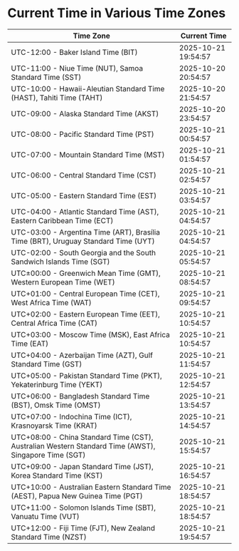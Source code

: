 # Current Time in Various Time Zones

| Time Zone | Current Time |
|-----------|--------------|
| UTC-12:00 - Baker Island Time (BIT) | 2025-10-21 19:54:57 |
| UTC-11:00 - Niue Time (NUT), Samoa Standard Time (SST) | 2025-10-20 20:54:57 |
| UTC-10:00 - Hawaii-Aleutian Standard Time (HAST), Tahiti Time (TAHT) | 2025-10-20 21:54:57 |
| UTC-09:00 - Alaska Standard Time (AKST) | 2025-10-20 23:54:57 |
| UTC-08:00 - Pacific Standard Time (PST) | 2025-10-21 00:54:57 |
| UTC-07:00 - Mountain Standard Time (MST) | 2025-10-21 01:54:57 |
| UTC-06:00 - Central Standard Time (CST) | 2025-10-21 02:54:57 |
| UTC-05:00 - Eastern Standard Time (EST) | 2025-10-21 03:54:57 |
| UTC-04:00 - Atlantic Standard Time (AST), Eastern Caribbean Time (ECT) | 2025-10-21 04:54:57 |
| UTC-03:00 - Argentina Time (ART), Brasília Time (BRT), Uruguay Standard Time (UYT) | 2025-10-21 04:54:57 |
| UTC-02:00 - South Georgia and the South Sandwich Islands Time (SGT) | 2025-10-21 05:54:57 |
| UTC±00:00 - Greenwich Mean Time (GMT), Western European Time (WET) | 2025-10-21 08:54:57 |
| UTC+01:00 - Central European Time (CET), West Africa Time (WAT) | 2025-10-21 09:54:57 |
| UTC+02:00 - Eastern European Time (EET), Central Africa Time (CAT) | 2025-10-21 10:54:57 |
| UTC+03:00 - Moscow Time (MSK), East Africa Time (EAT) | 2025-10-21 10:54:57 |
| UTC+04:00 - Azerbaijan Time (AZT), Gulf Standard Time (GST) | 2025-10-21 11:54:57 |
| UTC+05:00 - Pakistan Standard Time (PKT), Yekaterinburg Time (YEKT) | 2025-10-21 12:54:57 |
| UTC+06:00 - Bangladesh Standard Time (BST), Omsk Time (OMST) | 2025-10-21 13:54:57 |
| UTC+07:00 - Indochina Time (ICT), Krasnoyarsk Time (KRAT) | 2025-10-21 14:54:57 |
| UTC+08:00 - China Standard Time (CST), Australian Western Standard Time (AWST), Singapore Time (SGT) | 2025-10-21 15:54:57 |
| UTC+09:00 - Japan Standard Time (JST), Korea Standard Time (KST) | 2025-10-21 16:54:57 |
| UTC+10:00 - Australian Eastern Standard Time (AEST), Papua New Guinea Time (PGT) | 2025-10-21 18:54:57 |
| UTC+11:00 - Solomon Islands Time (SBT), Vanuatu Time (VUT) | 2025-10-21 18:54:57 |
| UTC+12:00 - Fiji Time (FJT), New Zealand Standard Time (NZST) | 2025-10-21 19:54:57 |
